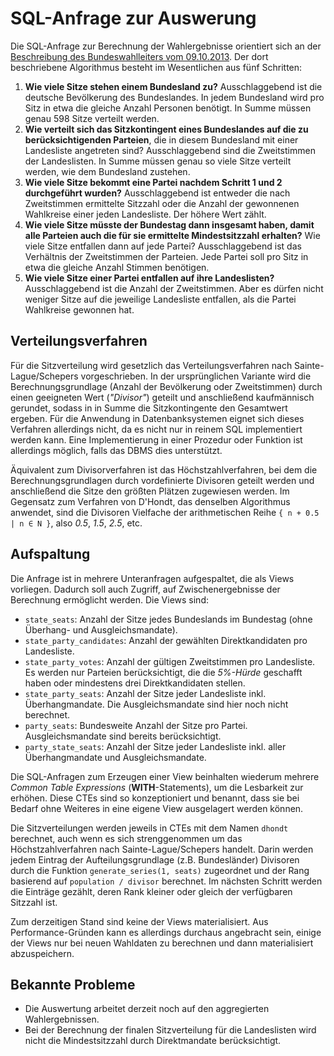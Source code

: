 # SQL-Anfrage zur Auswerung

Die SQL-Anfrage zur Berechnung der Wahlergebnisse orientiert sich an der [Beschreibung des Bundeswahlleiters vom 09.10.2013](http://bundeswahlleiter.de/de/aktuelle_mitteilungen/downloads/20131009_Erl_Sitzzuteilung.pdf).
Der dort beschriebene Algorithmus besteht im Wesentlichen aus fünf Schritten:

1. **Wie viele Sitze stehen einem Bundesland zu?** Ausschlaggebend ist die deutsche Bevölkerung des Bundeslandes. In jedem Bundesland wird pro Sitz in etwa die gleiche Anzahl Personen benötigt. In Summe müssen genau 598 Sitze verteilt werden.
2. **Wie verteilt sich das Sitzkontingent eines Bundeslandes auf die zu berücksichtigenden Parteien**, die in diesem Bundesland mit einer Landesliste angetreten sind? Ausschlaggebend sind die Zweitstimmen der Landeslisten. In Summe müssen genau so viele Sitze verteilt werden, wie dem Bundesland zustehen.
3. **Wie viele Sitze bekommt eine Partei nachdem Schritt 1 und 2 durchgeführt wurden?** Ausschlaggebend ist entweder die nach Zweitstimmen ermittelte Sitzzahl oder die Anzahl der gewonnenen Wahlkreise einer jeden Landesliste. Der höhere Wert zählt.
4. **Wie viele Sitze müsste der Bundestag dann insgesamt haben, damit alle Parteien auch die für sie ermittelte Mindestsitzzahl erhalten?** Wie viele Sitze entfallen dann auf jede Partei? Ausschlaggebend ist das Verhältnis der Zweitstimmen der Parteien. Jede Partei soll pro Sitz in etwa die gleiche Anzahl Stimmen benötigen.
5. **Wie viele Sitze einer Partei entfallen auf ihre Landeslisten?** Ausschlaggebend ist die Anzahl der Zweitstimmen. Aber es dürfen nicht weniger Sitze auf die jeweilige Landesliste entfallen, als die Partei Wahlkreise gewonnen hat. ## Verteilungsverfahren
Für die Sitzverteilung wird gesetzlich das Verteilungsverfahren nach Sainte-Lague/Schepers vorgeschrieben. 
In der ursprünglichen Variante wird die Berechnungsgrundlage (Anzahl der Bevölkerung oder Zweitstimmen) durch einen geeigneten Wert (*"Divisor"*) geteilt und anschließend kaufmännisch gerundet, sodass in in Summe die Sitzkontingente den Gesamtwert ergeben. Für die Anwendung in Datenbanksystemen eignet sich dieses Verfahren allerdings nicht, da es nicht nur in reinem SQL implementiert werden kann. Eine Implementierung in einer Prozedur oder Funktion ist allerdings möglich, falls das DBMS dies unterstützt.
Äquivalent zum Divisorverfahren ist das Höchstzahlverfahren, bei dem die Berechnungsgrundlagen durch vordefinierte Divisoren geteilt werden und anschließend die Sitze den größten Plätzen zugewiesen werden. Im Gegensatz zum Verfahren von D'Hondt, das denselben Algorithmus anwendet, sind die Divisoren Vielfache der arithmetischen Reihe `{ n + 0.5 | n ∈ N }`, also *0.5*, *1.5*, *2.5*, etc.## Aufspaltung
Die Anfrage ist in mehrere Unteranfragen aufgespaltet, die als Views vorliegen. Dadurch soll auch Zugriff, auf Zwischenergebnisse der Berechnung ermöglicht werden. Die Views sind:
* `state_seats`: Anzahl der Sitze jedes Bundeslands im Bundestag (ohne Überhang- und Ausgleichsmandate).
* `state_party_candidates`: Anzahl der gewählten Direktkandidaten pro Landesliste. 
* `state_party_votes`: Anzahl der gültigen Zweitstimmen pro Landesliste. Es werden nur Parteien berücksichtigt, die die *5%-Hürde* geschafft haben oder mindestens drei Direktkandidaten stellen.
* `state_party_seats`: Anzahl der Sitze jeder Landesliste inkl. Überhangmandate. Die Ausgleichsmandate sind hier noch nicht berechnet. 
* `party_seats`: Bundesweite Anzahl der Sitze pro Partei. Ausgleichsmandate sind bereits berücksichtigt. 
* `party_state_seats`: Anzahl der Sitze jeder Landesliste inkl. aller Überhangmandate und Ausgleichsmandate. 

Die SQL-Anfragen zum Erzeugen einer View beinhalten wiederum mehrere *Common Table Expressions* (**WITH**-Statements), um die Lesbarkeit zur erhöhen. Diese CTEs sind so konzeptioniert und benannt, dass sie bei Bedarf ohne Weiteres in eine eigene View ausgelagert werden können. 

Die Sitzverteilungen werden jeweils in CTEs mit dem Namen `dhondt` berechnet, auch wenn es sich strenggenommen um das Höchstzahlverfahren nach Sainte-Lague/Schepers handelt. Darin werden jedem Eintrag der Aufteilungsgrundlage (z.B. Bundesländer) Divisoren durch die Funktion `generate_series(1, seats)` zugeordnet und der Rang basierend auf `population / divisor` berechnet. Im nächsten Schritt werden die Einträge gezählt, deren Rank  kleiner oder gleich der verfügbaren Sitzzahl ist.

Zum derzeitigen Stand sind keine der Views materialisiert. Aus Performance-Gründen kann es allerdings durchaus angebracht sein, einige der Views nur bei neuen Wahldaten zu berechnen und dann materialisiert abzuspeichern. 


## Bekannte Probleme

* Die Auswertung arbeitet derzeit noch auf den aggregierten Wahlergebnissen. 
* Bei der Berechnung der finalen Sitzverteilung für die Landeslisten wird nicht die Mindestsitzzahl durch Direktmandate berücksichtigt.